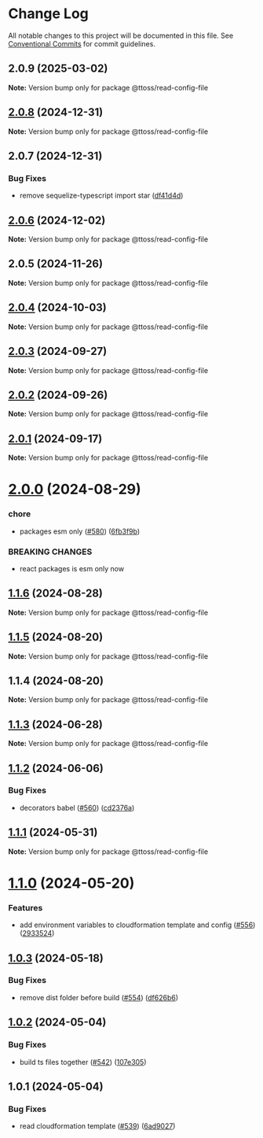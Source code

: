 # Change Log

All notable changes to this project will be documented in this file.
See [Conventional Commits](https://conventionalcommits.org) for commit guidelines.

## 2.0.9 (2025-03-02)

**Note:** Version bump only for package @ttoss/read-config-file

## [2.0.8](https://github.com/ttoss/ttoss/compare/@ttoss/read-config-file@2.0.7...@ttoss/read-config-file@2.0.8) (2024-12-31)

**Note:** Version bump only for package @ttoss/read-config-file

## 2.0.7 (2024-12-31)

### Bug Fixes

- remove sequelize-typescript import star ([df41d4d](https://github.com/ttoss/ttoss/commit/df41d4d03b7696cb2f30648e91f56e9e2cad8013))

## [2.0.6](https://github.com/ttoss/ttoss/compare/@ttoss/read-config-file@2.0.5...@ttoss/read-config-file@2.0.6) (2024-12-02)

**Note:** Version bump only for package @ttoss/read-config-file

## 2.0.5 (2024-11-26)

**Note:** Version bump only for package @ttoss/read-config-file

## [2.0.4](https://github.com/ttoss/ttoss/compare/@ttoss/read-config-file@2.0.3...@ttoss/read-config-file@2.0.4) (2024-10-03)

**Note:** Version bump only for package @ttoss/read-config-file

## [2.0.3](https://github.com/ttoss/ttoss/compare/@ttoss/read-config-file@2.0.2...@ttoss/read-config-file@2.0.3) (2024-09-27)

**Note:** Version bump only for package @ttoss/read-config-file

## [2.0.2](https://github.com/ttoss/ttoss/compare/@ttoss/read-config-file@2.0.1...@ttoss/read-config-file@2.0.2) (2024-09-26)

**Note:** Version bump only for package @ttoss/read-config-file

## [2.0.1](https://github.com/ttoss/ttoss/compare/@ttoss/read-config-file@2.0.0...@ttoss/read-config-file@2.0.1) (2024-09-17)

**Note:** Version bump only for package @ttoss/read-config-file

# [2.0.0](https://github.com/ttoss/ttoss/compare/@ttoss/read-config-file@1.1.6...@ttoss/read-config-file@2.0.0) (2024-08-29)

### chore

- packages esm only ([#580](https://github.com/ttoss/ttoss/issues/580)) ([6fb3f9b](https://github.com/ttoss/ttoss/commit/6fb3f9b859ceb1c2b89dd5a97465ac7d7dd4f3a2))

### BREAKING CHANGES

- react packages is esm only now

## [1.1.6](https://github.com/ttoss/ttoss/compare/@ttoss/read-config-file@1.1.5...@ttoss/read-config-file@1.1.6) (2024-08-28)

**Note:** Version bump only for package @ttoss/read-config-file

## [1.1.5](https://github.com/ttoss/ttoss/compare/@ttoss/read-config-file@1.1.4...@ttoss/read-config-file@1.1.5) (2024-08-20)

**Note:** Version bump only for package @ttoss/read-config-file

## 1.1.4 (2024-08-20)

**Note:** Version bump only for package @ttoss/read-config-file

## [1.1.3](https://github.com/ttoss/ttoss/compare/@ttoss/read-config-file@1.1.2...@ttoss/read-config-file@1.1.3) (2024-06-28)

**Note:** Version bump only for package @ttoss/read-config-file

## [1.1.2](https://github.com/ttoss/ttoss/compare/@ttoss/read-config-file@1.1.1...@ttoss/read-config-file@1.1.2) (2024-06-06)

### Bug Fixes

- decorators babel ([#560](https://github.com/ttoss/ttoss/issues/560)) ([cd2376a](https://github.com/ttoss/ttoss/commit/cd2376a67c37205b205ef4d7a64d8055c05531f1))

## [1.1.1](https://github.com/ttoss/ttoss/compare/@ttoss/read-config-file@1.1.0...@ttoss/read-config-file@1.1.1) (2024-05-31)

**Note:** Version bump only for package @ttoss/read-config-file

# [1.1.0](https://github.com/ttoss/ttoss/compare/@ttoss/read-config-file@1.0.3...@ttoss/read-config-file@1.1.0) (2024-05-20)

### Features

- add environment variables to cloudformation template and config ([#556](https://github.com/ttoss/ttoss/issues/556)) ([2933524](https://github.com/ttoss/ttoss/commit/2933524b02dfad240acd4d0634e75520f44b018d))

## [1.0.3](https://github.com/ttoss/ttoss/compare/@ttoss/read-config-file@1.0.2...@ttoss/read-config-file@1.0.3) (2024-05-18)

### Bug Fixes

- remove dist folder before build ([#554](https://github.com/ttoss/ttoss/issues/554)) ([df626b6](https://github.com/ttoss/ttoss/commit/df626b6010d7592ca340f97e6353afdaf2210a74))

## [1.0.2](https://github.com/ttoss/ttoss/compare/@ttoss/read-config-file@1.0.1...@ttoss/read-config-file@1.0.2) (2024-05-04)

### Bug Fixes

- build ts files together ([#542](https://github.com/ttoss/ttoss/issues/542)) ([107e305](https://github.com/ttoss/ttoss/commit/107e305a7d0839a136610d9321539de96a2d7a4a))

## 1.0.1 (2024-05-04)

### Bug Fixes

- read cloudformation template ([#539](https://github.com/ttoss/ttoss/issues/539)) ([6ad9027](https://github.com/ttoss/ttoss/commit/6ad90279d2bd7fb8be051134b73f61babd3637c7))

